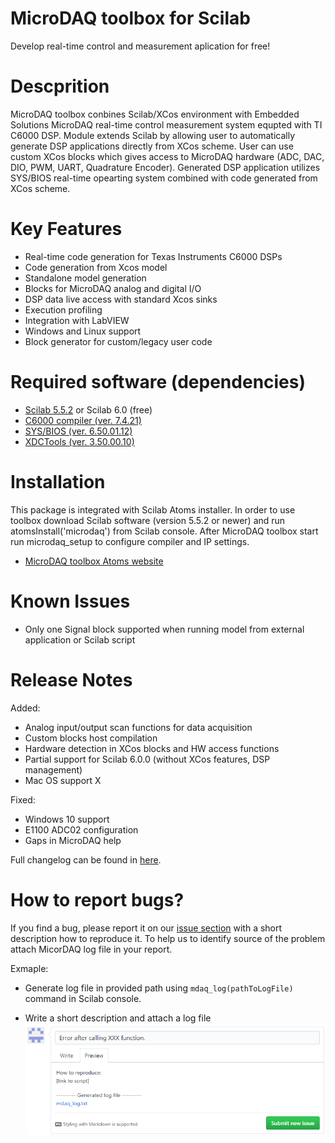 MicroDAQ toolbox for Scilab
============
Develop real-time control and measurement aplication for free!

Descprition
============
MicroDAQ toolbox conbines Scilab/XCos environment with Embedded Solutions MicroDAQ real-time control measurement system equpted with TI C6000 DSP. Module extends Scilab by allowing user to automatically generate DSP applications directly from XCos scheme. User can use custom XCos blocks which gives access to MicroDAQ hardware (ADC, DAC, DIO, PWM, UART, Quadrature Encoder). Generated DSP application utilizes SYS/BIOS real-time opearting system combined with code generated from XCos scheme.

Key Features
============
* Real-time code generation for Texas Instruments C6000 DSPs 
* Code generation from Xcos model 
* Standalone model generation
* Blocks for MicroDAQ analog and digital I/O
* DSP data live access with standard Xcos sinks
* Execution profiling 
* Integration with LabVIEW 
* Windows and Linux support
* Block generator for custom/legacy user code 

Required software (dependencies)
================================
* [Scilab 5.5.2](http://www.scilab.org) or Scilab 6.0 (free)
* [C6000 compiler (ver. 7.4.21)](http://software-dl.ti.com/codegen/non-esd/downloads/download.htm#C6000) 
* [SYS/BIOS (ver. 6.50.01.12)](http://software-dl.ti.com/dsps/dsps_public_sw/sdo_sb/targetcontent/sysbios/6_50_01_12/index_FDS.html)
* [XDCTools (ver. 3.50.00.10)](http://software-dl.ti.com/dsps/dsps_public_sw/sdo_sb/targetcontent/rtsc/3_50_00_10/index_FDS.html)

Installation
============
This package is integrated with Scilab Atoms installer. In order to use toolbox download Scilab software (version 5.5.2 or newer) and run atomsInstall('microdaq') from Scilab console. After MicroDAQ toolbox start run microdaq_setup to configure compiler and IP settings.

* [MicroDAQ toolbox Atoms website](http://atoms.scilab.org/toolboxes/microdaq)

Known Issues
============
* Only one Signal block supported when running model from external application or Scilab script


Release Notes
==============
Added:
* Analog input/output scan functions for data acquisition
* Custom blocks host compilation 
* Hardware detection in XCos blocks and HW access functions 
* Partial support for Scilab 6.0.0 (without XCos features, DSP management)
* Mac OS support X

Fixed:
* Windows 10 support 
* E1100 ADC02 configuration
* Gaps in MicroDAQ help 


Full changelog can be found  in [here](http://software-dl.ti.com/codegen/non-esd/downloads/download.htm#C6000").

How to report bugs?
===========
If you find a bug, please report it on our [issue section](https://github.com/microdaq/Scilab/issues) with a short description how to reproduce it. To help us to identify source of the problem attach MicorDAQ log file in your report. 

Exmaple: 
* Generate log file in provided path using `mdaq_log(pathToLogFile)` command in Scilab console. 

* Write a short description and attach a log file
![alt text](https://raw.githubusercontent.com/microdaq/Scilab/1.2v/microdaq/help/en_US/images/bug-report.png)

